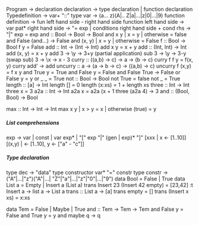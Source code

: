 Program -> declaration
declaration -> type declaration | function declaration
Typedefinition -> var+ "::" type
var -> (a... z)(A|.. Z|a|...|z|0|...|9)
function definition -> fun left hand side - right hand side
function left hand side -> var pat*
right hand side -> "= exp | conditions right hand side +
cond rhs -> "|" exp = exp
and :: Bool -> Bool -> Bool
and x y | x = y | otherwise = false
and False (and...) -> False
and (x, y) | x = y | otherwise = False
f :: Bool -> Bool
f y = False
add :: Int -> (Int -> Int)
add x y = x + y
add :: (Int, Int) -> Int
add (x, y) = x + y
add 3 -> \\y -> 3+y (partial application)
sub 3 -> \\y -> 3-y
(swap sub) 3 -> \\x -> x - 3
curry :: ((a,b) -> c) -> a -> (b -> c)
curry f   f y = f(x, y)
curry add' -> add
uncurry :: a -> (a -> b -> c) -> ((a,b) -> c)
uncurry f (x,y) = f x y
and True y = True
and False y = False
and False True -> False
or False y = y
or _  _ = True
not :: Bool -> Bool
not True = false
not _  = True
length :: [a] -> Int
length [] = 0
length (x:xs) = 1 + length xs
three :: Int -> Int
three x = 3
a2a :: Int -> Int
a2a x = a2a (x + 1
three (a2a 4) -> 3
and :: (Bool, Bool) -> Bool

max :: Int -> Int -> Int
max x y | x > y = x | otherwise (true) = y

##### List comprehensions
exp -> var | const | var exp* | "\[" exp "|" (gen | exp)* "]" 
[x*x*x | x <- [1..10]]
[(x,y) | <- [1..10], y <- ["a" - "c"]]

##### Type declaration
type dec -> "data" type constructor var* "=" constr
type constr -> ("A"|...|"z")("A"|...| "Z"|"a"|...|"z"|"0"|...|"9")
data Bool = False | True
data List a = Empty | Insert a (List a)
trans Insert 23 (Insert 42 empty) = [23,42]
:t Insert
a -> list a -> List a
trans :: List a -> [a]
trans empty = []
trans (Insert x xs) = x:xs

data Tem = False | Maybe | True
and :: Tem -> Tem -> Tem
and False y = False
and True y = y
and maybe q -> q